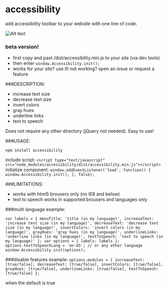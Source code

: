 # accessibility
add accessibility toolbar to your website with one line of code.

![Alt text](https://raw.githubusercontent.com/ranbuch/accessibility/master/accessibility.png "accessibility icon")

### beta version!
  * first copy and past /dist/accessibility.min.js to your site (via dev tools)
  * then enter `window.Accessibility.init();`
  * works for your site? use it! not working? open an issue or request a feature

###DESCRIPTION:
* increase text size
* decrease text size
* invert colors
* gray hues
* underline links
* text to speech 

Does not require any other directory (jQuery not needed).
Easy to use!

###USAGE:

`npm install accessibility`

include script:
`<script type="text/javascript" src="node_modules/accessibility/dist/accessibility.min.js"></script>`
initialize component:
`window.addEventListener('load', function() {
    window.Accessibility.init();
}, false);`

###LIMITATIONS:
* works with html5 brousers only (no IE8 and below)
* text to speech works in supported brousers and languages only

###multi language example:

`var labels = {
    menuTitle: 'title (in my language)',
    increaseText: 'increase text size (in my language)',
    decreaseText: 'decrease text size (in my language)',
    invertColors: 'invert colors (in my language)',
    grayHues: 'gray hues (in my language)',
    underlineLinks: 'underline links (in my language)',
    textToSpeech: 'text to speech (in my language)'
};
var options = { labels: labels };
options.textToSpeechLang = 'en-US'; // or any other language
window.Accessibility.init(options);`

###disable features example:
`options.modules = {
    increaseText: [true/false],
    decreaseText: [true/false],
    invertColors: [true/false],
    grayHues: [true/false],
    underlineLinks: [true/false],
    textToSpeech: [true/false]
};`

when the default is true